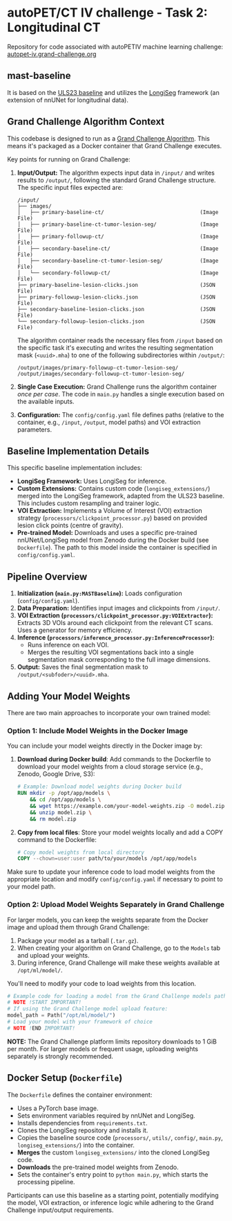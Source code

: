 # autoPET/CT IV challenge - Task 2: Longitudinal CT
Repository for code associated with autoPETIV machine learning challenge: <br/> 
[autopet-iv.grand-challenge.org](https://autopet-iv.grand-challenge.org/autopet-iv/) 


## mast-baseline
It is based on the [ULS23 baseline](https://github.com/DIAGNijmegen/ULS23/tree/main/baseline_model) and utilizes the [LongiSeg](https://github.com/MIC-DKFZ/LongiSeg) framework (an extension of nnUNet for longitudinal data).

## Grand Challenge Algorithm Context

This codebase is designed to run as a [Grand Challenge Algorithm](https://grand-challenge.org/documentation/create-your-own-algorithm/). This means it's packaged as a Docker container that Grand Challenge executes.

Key points for running on Grand Challenge:

1.  **Input/Output:** The algorithm expects input data in `/input/` and writes results to `/output/`, following the standard Grand Challenge structure. The specific input files expected are:
    ```
    /input/
    ├── images/
    │   ├── primary-baseline-ct/                               (Image File)
    │   ├── primary-baseline-ct-tumor-lesion-seg/              (Image File)
    │   ├── primary-followup-ct/                               (Image File)
    │   ├── secondary-baseline-ct/                             (Image File)
    │   ├── secondary-baseline-ct-tumor-lesion-seg/            (Image File)
    │   └── secondary-followup-ct/                             (Image File)
    ├── primary-baseline-lesion-clicks.json                    (JSON File)
    ├── primary-followup-lesion-clicks.json                    (JSON File)
    ├── secondary-baseline-lesion-clicks.json                  (JSON File)
    └── secondary-followup-lesion-clicks.json                  (JSON File)
    ```
    The algorithm container reads the necessary files from `/input` based on the specific task it's executing and writes the resulting segmentation mask (`<uuid>.mha`) to one of the following subdirectories within `/output/`:
    ```
    /output/images/primary-followup-ct-tumor-lesion-seg/
    /output/images/secondary-followup-ct-tumor-lesion-seg/
    ```

2.  **Single Case Execution:** Grand Challenge runs the algorithm container *once per case*. The code in `main.py` handles a single execution based on the available inputs.

3.  **Configuration:** The `config/config.yaml` file defines paths (relative to the container, e.g., `/input`, `/output`, model paths) and VOI extraction parameters.

## Baseline Implementation Details

This specific baseline implementation includes:

*   **LongiSeg Framework:** Uses LongiSeg for inference.
*   **Custom Extensions:** Contains custom code (`longiseg_extensions/`) merged into the LongiSeg framework, adapted from the ULS23 baseline. This includes custom resampling and trainer logic.
*   **VOI Extraction:** Implements a Volume of Interest (VOI) extraction strategy (`processors/clickpoint_processor.py`) based on provided lesion click points (centre of gravity).
*   **Pre-trained Model:** Downloads and uses a specific pre-trained nnUNet/LongiSeg model from Zenodo during the Docker build (see `Dockerfile`). The path to this model inside the container is specified in `config/config.yaml`.

## Pipeline Overview

1.  **Initialization (`main.py:MASTBaseline`):** Loads configuration (`config/config.yaml`).
2.  **Data Preparation:** Identifies input images and clickpoints from `/input/`.
3.  **VOI Extraction (`processors/clickpoint_processor.py:VOIExtractor`):** Extracts 3D VOIs around each clickpoint from the relevant CT scans. Uses a generator for memory efficiency.
4.  **Inference (`processors/inference_processor.py:InferenceProcessor`):**
    *   Runs inference on each VOI.
    *   Merges the resulting VOI segmentations back into a single segmentation mask corresponding to the full image dimensions.
5.  **Output:** Saves the final segmentation mask to `/output/<subfoder>/<uuid>.mha`.

## Adding Your Model Weights

There are two main approaches to incorporate your own trained model:

### Option 1: Include Model Weights in the Docker Image

You can include your model weights directly in the Docker image by:

1. **Download during Docker build**: Add commands to the Dockerfile to download your model weights from a cloud storage service (e.g., Zenodo, Google Drive, S3):
   ```dockerfile
   # Example: Download model weights during Docker build
   RUN mkdir -p /opt/app/models \
       && cd /opt/app/models \
       && wget https://example.com/your-model-weights.zip -O model.zip \
       && unzip model.zip \
       && rm model.zip
   ```

2. **Copy from local files**: Store your model weights locally and add a COPY command to the Dockerfile:
   ```dockerfile
   # Copy model weights from local directory
   COPY --chown=user:user path/to/your/models /opt/app/models
   ```

Make sure to update your inference code to load model weights from the appropriate location and modify `config/config.yaml` if necessary to point to your model path.

### Option 2: Upload Model Weights Separately in Grand Challenge

For larger models, you can keep the weights separate from the Docker image and upload them through Grand Challenge:

1. Package your model as a tarball (`.tar.gz`).
2. When creating your algorithm on Grand Challenge, go to the `Models` tab and upload your weights.
3. During inference, Grand Challenge will make these weights available at `/opt/ml/model/`.

You'll need to modify your code to load weights from this location.

```python
# Example code for loading a model from the Grand Challenge models path
# NOTE !START IMPORTANT!
# If using the Grand Challenge model upload feature:
model_path = Path("/opt/ml/model/")
# Load your model with your framework of choice
# NOTE !END IMPORTANT!
```

**NOTE:** The Grand Challenge platform limits repository downloads to 1 GiB per month. For larger models or frequent usage, uploading weights separately is strongly recommended.

## Docker Setup (`Dockerfile`)

The `Dockerfile` defines the container environment:

*   Uses a PyTorch base image.
*   Sets environment variables required by nnUNet and LongiSeg.
*   Installs dependencies from `requirements.txt`.
*   Clones the LongiSeg repository and installs it.
*   Copies the baseline source code (`processors/`, `utils/`, `config/`, `main.py`, `longiseg_extensions/`) into the container.
*   **Merges** the custom `longiseg_extensions/` into the cloned LongiSeg code.
*   **Downloads** the pre-trained model weights from Zenodo.
*   Sets the container's entry point to `python main.py`, which starts the processing pipeline.

Participants can use this baseline as a starting point, potentially modifying the model, VOI extraction, or inference logic while adhering to the Grand Challenge input/output requirements.


